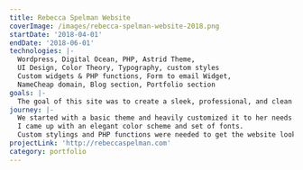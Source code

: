 ```yaml
---
title: Rebecca Spelman Website
coverImage: /images/rebecca-spelman-website-2018.png
startDate: '2018-04-01'
endDate: '2018-06-01'
technologies: |-
  Wordpress, Digital Ocean, PHP, Astrid Theme,
  UI Design, Color Theory, Typography, custom styles
  Custom widgets & PHP functions, Form to email Widget,
  NameCheap domain, Blog section, Portfolio section
goals: |-
  The goal of this site was to create a sleek, professional, and clean looking website to show case Rebecca's skills in writing, digital marketing / SEO, and voice work.
journey: |-
  We started with a basic theme and heavily customized it to her needs.
  I came up with an elegant color scheme and set of fonts.
  Custom stylings and PHP functions were needed to get the website looking as we wanted, and for the blog & portfolio sections to look customized to our liking.
projectLink: 'http://rebeccaspelman.com'
category: portfolio
---
```

